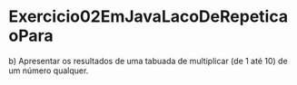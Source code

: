 # Exercicio02EmJavaLacoDeRepeticaoPara
b)   Apresentar os resultados de uma tabuada de multiplicar (de 1 até 10) de  um número qualquer. 
